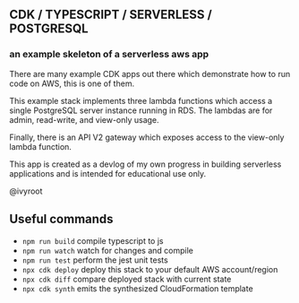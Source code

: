 
## CDK / TYPESCRIPT / SERVERLESS / POSTGRESQL

### an example skeleton of a serverless aws app

There are many example CDK apps out there which demonstrate how to run code on AWS, this is one of them.

This example stack implements three lambda functions which access a single PostgreSQL server instance running in RDS. The lambdas are for admin, read-write, and view-only usage.

Finally, there is an API V2 gateway which exposes access to the view-only lambda function.

This app is created as a devlog of my own progress in building serverless applications and is intended for educational use only.

@ivyroot


## Useful commands

* `npm run build`   compile typescript to js
* `npm run watch`   watch for changes and compile
* `npm run test`    perform the jest unit tests
* `npx cdk deploy`  deploy this stack to your default AWS account/region
* `npx cdk diff`    compare deployed stack with current state
* `npx cdk synth`   emits the synthesized CloudFormation template
